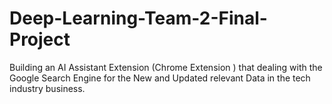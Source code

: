# Deep-Learning-Team-2-Final-Project
Building an AI Assistant Extension (Chrome Extension ) that dealing with the Google Search Engine for the New and Updated relevant Data in the tech industry business.
